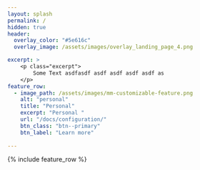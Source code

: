 ```yaml
---
layout: splash
permalink: /
hidden: true
header:
  overlay_color: "#5e616c"
  overlay_image: /assets/images/overlay_landing_page_4.png

excerpt: >
    <p class="excerpt">
        Some Text asdfasdf asdf asdf asdf asdf as
    </p>
feature_row:
  - image_path: /assets/images/mm-customizable-feature.png
    alt: "personal"
    title: "Personal"
    excerpt: "Personal "
    url: "/docs/configuration/"
    btn_class: "btn--primary"
    btn_label: "Learn more"
   
---
```


{% include feature_row %}